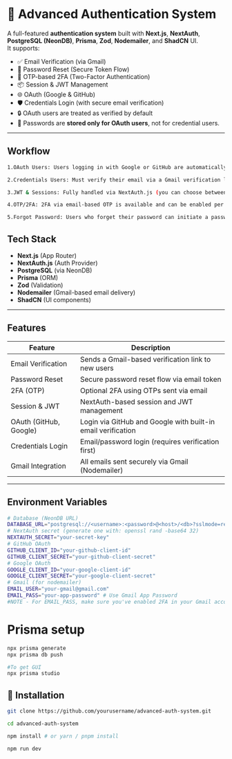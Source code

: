 # 🔐 Advanced Authentication System

A full-featured **authentication system** built with **Next.js**, **NextAuth**, **PostgreSQL (NeonDB)**, **Prisma**, **Zod**, **Nodemailer**, and **ShadCN** UI.  
It supports:

- ✅ Email Verification (via Gmail)
- 🔐 Password Reset (Secure Token Flow)
- 📩 OTP-based 2FA (Two-Factor Authentication)
- 📦 Session & JWT Management
- 🌐 OAuth (Google & GitHub)
- 🛡️ Credentials Login (with secure email verification)
- 🔒 OAuth users are treated as verified by default
- 🔏 Passwords are **stored only for OAuth users**, not for credential users.

---
## Workflow
```bash
1.OAuth Users: Users logging in with Google or GitHub are automatically marked as verified. No password is stored initially.

2.Credentials Users: Must verify their email via a Gmail verification link before they can log in. Only after successful verification is the user allowed to set a password and access the app.

3.JWT & Sessions: Fully handled via NextAuth.js (you can choose between jwt or database sessions).

4.OTP/2FA: 2FA via email-based OTP is available and can be enabled per user. This adds an extra layer of security to the login process.

5.Forgot Password: Users who forget their password can initiate a password reset flow.A Gmail verification link is sent to their email to securely update their password.
```

## Tech Stack
- **Next.js** (App Router)
- **NextAuth.js** (Auth Provider)
- **PostgreSQL** (via NeonDB)
- **Prisma** (ORM)
- **Zod** (Validation)
- **Nodemailer** (Gmail-based email delivery)
- **ShadCN** (UI components)

---

## Features

| Feature                       | Description                                                                 |
|------------------------------|-----------------------------------------------------------------------------|
| Email Verification           | Sends a Gmail-based verification link to new users                         |
| Password Reset               | Secure password reset flow via email token                                 |
| 2FA (OTP)                    | Optional 2FA using OTPs sent via email                                      |
| Session & JWT                | NextAuth-based session and JWT management                                   |
| OAuth (GitHub, Google)       | Login via GitHub and Google with built-in email verification                |
| Credentials Login            | Email/password login (requires verification first)                          |
| Gmail Integration            | All emails sent securely via Gmail (Nodemailer)                            |

---

## Environment Variables
```bash
# Database (NeonDB URL)
DATABASE_URL="postgresql://<username>:<password>@<host>/<db>?sslmode=require"
# NextAuth secret (generate one with: openssl rand -base64 32)
NEXTAUTH_SECRET="your-secret-key"
# GitHub OAuth
GITHUB_CLIENT_ID="your-github-client-id"
GITHUB_CLIENT_SECRET="your-github-client-secret"
# Google OAuth
GOOGLE_CLIENT_ID="your-google-client-id"
GOOGLE_CLIENT_SECRET="your-google-client-secret"
# Gmail (for nodemailer)
EMAIL_USER="your-gmail@gmail.com"
EMAIL_PASS="your-app-password" # Use Gmail App Password
#NOTE - For EMAIL_PASS, make sure you've enabled 2FA in your Gmail account and generated an App Password.
```

# Prisma setup 
```bash
npx prisma generate
npx prisma db push

#To get GUI 
npx prisma studio
```


## 🧪 Installation
```bash
git clone https://github.com/yourusername/advanced-auth-system.git

cd advanced-auth-system

npm install # or yarn / pnpm install

npm run dev
```

